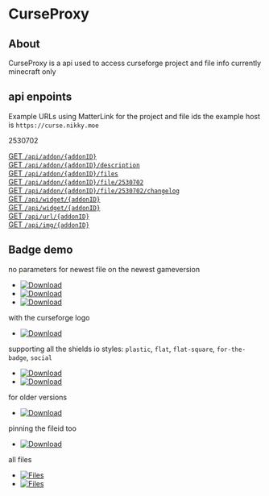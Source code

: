 # CurseProxy

## About

CurseProxy is a api used to access curseforge project and file info
currently minecraft only

## api enpoints

Example URLs using MatterLink for the project and file ids
the example host is `https://curse.nikky.moe`

2530702

[GET `/api/addon/{addonID}`](https://curse.nikky.moe/api/addon/287323)  
[GET `/api/addon/{addonID}/description`](https://curse.nikky.moe/api/addon/287323/description)  
[GET `/api/addon/{addonID}/files`](https://curse.nikky.moe/api/addon/287323/files)  
[GET `/api/addon/{addonID}/file/2530702`](https://curse.nikky.moe/api/addon/287323/file/2530702)  
[GET `/api/addon/{addonID}/file/2530702/changelog`](https://curse.nikky.moe/api/addon/287323/file/2530702/changelog)  
[GET `/api/widget/{addonID}`](https://curse.nikky.moe/api/widget/287323)  
[GET `/api/widget/{addonID}`](https://curse.nikky.moe/api/widget/287323)  
[GET `/api/url/{addonID}`](https://curse.nikky.moe/api/url/287323)  
[GET `/api/img/{addonID}`](https://curse.nikky.moe/api/img/287323)  


## Badge demo

no parameters for newest file on the newest gameversion

- [![Download](https://curse.nikky.moe/api/img/287323)](https://curse.nikky.moe/api/url/287323)
- [![Download](https://curse.nikky.moe/api/img/257572)](https://curse.nikky.moe/api/url/257572)
- [![Download](https://curse.nikky.moe/api/img/245041)](https://curse.nikky.moe/api/url/245041)

with the curseforge logo

- [![Download](https://curse.nikky.moe/api/img/287323?logo)](https://curse.nikky.moe/api/url/287323)

supporting all the shields io styles: `plastic`, `flat`, `flat-square`, `for-the-badge`, `social`

- [![Download](https://curse.nikky.moe/api/img/287323?style=for-the-badge)](https://curse.nikky.moe/api/url/287323)
- [![Download](https://curse.nikky.moe/api/img/287323?style=for-the-badge&logo)](https://curse.nikky.moe/api/url/287323)

for older versions

- [![Download](https://curse.nikky.moe/api/img/287323?version=1.7.10)](https://curse.nikky.moe/api/url/287323?version=1.7.10)

pinning the fileid too

- [![Download](https://curse.nikky.moe/api/img/246105/2535073)](https://curse.nikky.moe/api/url/246105/2535073)

all files

- [![Files](https://curse.nikky.moe/api/img/287323/files?logo&style=for-the-badge&version=1.12.2)](https://minecraft.curseforge.com/projects/287323/files)
- [![Files](https://curse.nikky.moe/api/img/248453/files?logo&style=for-the-badge)](https://minecraft.curseforge.com/projects/248453/files)